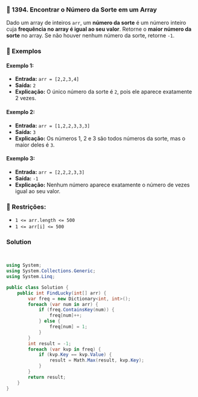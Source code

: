 ### 🧮 1394. Encontrar o Número da Sorte em um Array

Dado um array de inteiros `arr`, um **número da sorte** é um número inteiro cuja **frequência no array é igual ao seu valor**.
Retorne o **maior número da sorte** no array. Se não houver nenhum número da sorte, retorne `-1`.

### 📌 Exemplos

#### Exemplo 1:

- **Entrada:** `arr = [2,2,3,4]`
- **Saída:** `2`
- **Explicação:** O único número da sorte é `2`, pois ele aparece exatamente 2 vezes.

#### Exemplo 2:

- **Entrada:** `arr = [1,2,2,3,3,3]`
- **Saída:** `3`
- **Explicação:** Os números 1, 2 e 3 são todos números da sorte, mas o maior deles é `3`.

#### Exemplo 3:

- **Entrada:** `arr = [2,2,2,3,3]`
- **Saída:** `-1`
- **Explicação:** Nenhum número aparece exatamente o número de vezes igual ao seu valor.

### 📏 Restrições:

- `1 <= arr.length <= 500`
- `1 <= arr[i] <= 500`

### Solution

``` c#
  

using System;
using System.Collections.Generic;
using System.Linq;

public class Solution {
    public int FindLucky(int[] arr) {
        var freq = new Dictionary<int, int>();
        foreach (var num in arr) {
            if (freq.ContainsKey(num)) {
                freq[num]++;
            } else {
                freq[num] = 1;
            }
        }
        int result = -1;
        foreach (var kvp in freq) {
            if (kvp.Key == kvp.Value) {
                result = Math.Max(result, kvp.Key);
            }
        }
        return result;
    }
}
```


